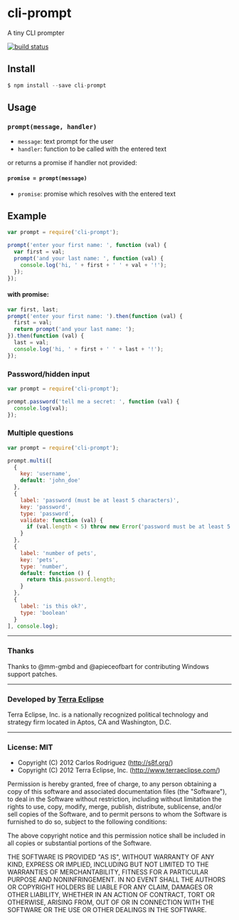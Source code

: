 cli-prompt
==========

A tiny CLI prompter

[![build status](https://secure.travis-ci.org/carlos8f/node-cli-prompt.png)](http://travis-ci.org/carlos8f/node-cli-prompt)

Install
-------

```javascript
$ npm install --save cli-prompt
```

Usage
-----

### `prompt(message, handler)`

- `message`: text prompt for the user
- `handler`: function to be called with the entered text

or returns a promise if handler not provided:

#### `promise = prompt(message)`

- `promise`: promise which resolves with the entered text

Example
-------

```js
var prompt = require('cli-prompt');

prompt('enter your first name: ', function (val) {
  var first = val;
  prompt('and your last name: ', function (val) {
    console.log('hi, ' + first + ' ' + val + '!');
  });
});
```
#### with promise:
```js
var first, last;
prompt('enter your first name: ').then(function (val) {
  first = val;
  return prompt('and your last name: ');
}).then(function (val) {
  last = val;
  console.log('hi, ' + first + ' ' + last + '!');
});
```

### Password/hidden input

```js
var prompt = require('cli-prompt');

prompt.password('tell me a secret: ', function (val) {
  console.log(val);
});
```

### Multiple questions

```js
var prompt = require('cli-prompt');

prompt.multi([
  {
    key: 'username',
    default: 'john_doe'
  },
  {
    label: 'password (must be at least 5 characters)',
    key: 'password',
    type: 'password',
    validate: function (val) {
      if (val.length < 5) throw new Error('password must be at least 5 characters long');
    }
  },
  {
    label: 'number of pets',
    key: 'pets',
    type: 'number',
    default: function () {
      return this.password.length;
    }
  },
  {
    label: 'is this ok?',
    type: 'boolean'
  }
], console.log);
```

---

### Thanks

Thanks to @mm-gmbd and @apieceofbart for contributing Windows support patches.

- - -

### Developed by [Terra Eclipse](http://www.terraeclipse.com)
Terra Eclipse, Inc. is a nationally recognized political technology and
strategy firm located in Aptos, CA and Washington, D.C.

- - -

### License: MIT

- Copyright (C) 2012 Carlos Rodriguez (http://s8f.org/)
- Copyright (C) 2012 Terra Eclipse, Inc. (http://www.terraeclipse.com/)

Permission is hereby granted, free of charge, to any person obtaining a copy
of this software and associated documentation files (the "Software"), to deal
in the Software without restriction, including without limitation the rights
to use, copy, modify, merge, publish, distribute, sublicense, and/or sell
copies of the Software, and to permit persons to whom the Software is furnished
to do so, subject to the following conditions:

The above copyright notice and this permission notice shall be included in
all copies or substantial portions of the Software.

THE SOFTWARE IS PROVIDED "AS IS", WITHOUT WARRANTY OF ANY KIND, EXPRESS OR
IMPLIED, INCLUDING BUT NOT LIMITED TO THE WARRANTIES OF MERCHANTABILITY,
FITNESS FOR A PARTICULAR PURPOSE AND NONINFRINGEMENT. IN NO EVENT SHALL THE
AUTHORS OR COPYRIGHT HOLDERS BE LIABLE FOR ANY CLAIM, DAMAGES OR OTHER
LIABILITY, WHETHER IN AN ACTION OF CONTRACT, TORT OR OTHERWISE, ARISING FROM,
OUT OF OR IN CONNECTION WITH THE SOFTWARE OR THE USE OR OTHER DEALINGS IN THE
SOFTWARE.
